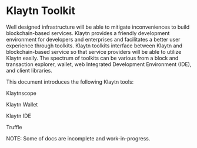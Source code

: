 # Klaytn Toolkit
Well designed infrastructure will be able to mitigate inconveniences to build blockchain-based services. Klaytn provides a friendly development environment for developers and enterprises and facilitates a better user experience through toolkits. Klaytn toolkits interface between Klaytn and blockchain-based service so that service providers will be able to utilize Klaytn easily. The spectrum of toolkits can be various from a block and transaction explorer, wallet, web Integrated Development Environment (IDE), and client libraries.

This document introduces the following Klaytn tools:

​Klaytnscope​

​Klaytn Wallet​

​Klaytn IDE​

​Truffle​

NOTE: Some of docs are incomplete and work-in-progress.
